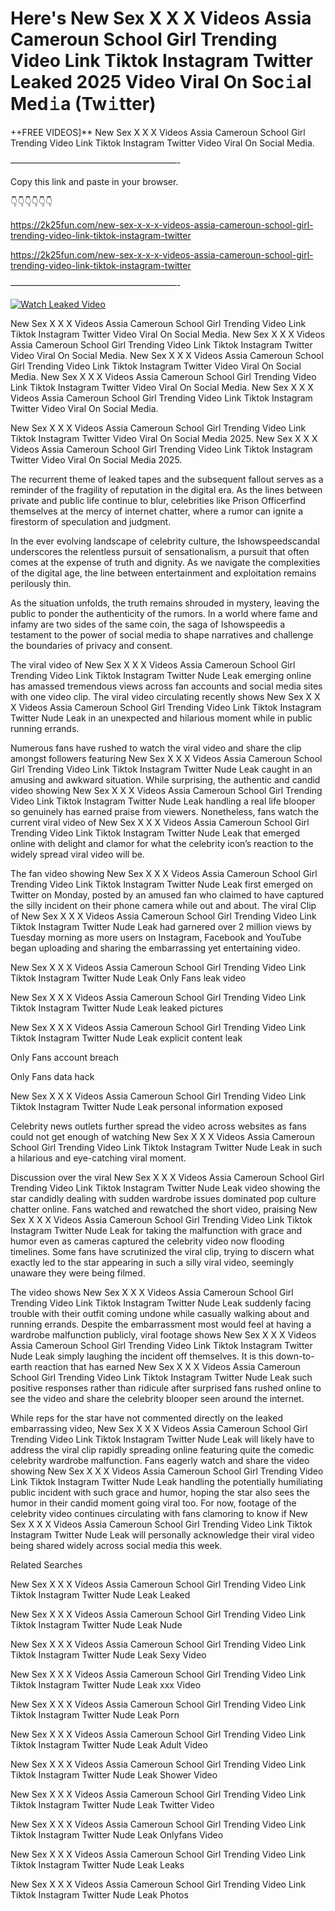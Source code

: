 # Here's New Sex X X X Videos Assia Cameroun School Girl Trending Video Link Tiktok Instagram Twitter Leaked 2025 Video Viral On Soc𝚒al Med𝚒a (Tw𝚒tter)

++FREE VIDEOS]** New Sex X X X Videos Assia Cameroun School Girl Trending Video Link Tiktok Instagram Twitter Video Viral On Social Media.

———————————————————-

Copy this link and paste in your browser.

👇👇👇👇👇👇

https://2k25fun.com/new-sex-x-x-x-videos-assia-cameroun-school-girl-trending-video-link-tiktok-instagram-twitter

https://2k25fun.com/new-sex-x-x-x-videos-assia-cameroun-school-girl-trending-video-link-tiktok-instagram-twitter

———————————————————-

[![Watch Leaked Video](https://miro.medium.com/v2/resize:fit:828/format:webp/1*cilzJN44JGOrTw9NJCrNHA.gif "Watch Leaked Video")](https://2k25fun.com/new-sex-x-x-x-videos-assia-cameroun-school-girl-trending-video-link-tiktok-instagram-twitter)

New Sex X X X Videos Assia Cameroun School Girl Trending Video Link Tiktok Instagram Twitter Video Viral On Social Media. New Sex X X X Videos Assia Cameroun School Girl Trending Video Link Tiktok Instagram Twitter Video Viral On Social Media. New Sex X X X Videos Assia Cameroun School Girl Trending Video Link Tiktok Instagram Twitter Video Viral On Social Media. New Sex X X X Videos Assia Cameroun School Girl Trending Video Link Tiktok Instagram Twitter Video Viral On Social Media. New Sex X X X Videos Assia Cameroun School Girl Trending Video Link Tiktok Instagram Twitter Video Viral On Social Media.

New Sex X X X Videos Assia Cameroun School Girl Trending Video Link Tiktok Instagram Twitter Video Viral On Social Media 2025. New Sex X X X Videos Assia Cameroun School Girl Trending Video Link Tiktok Instagram Twitter Video Viral On Social Media 2025.

The recurrent theme of leaked tapes and the subsequent fallout serves as a reminder of the fragility of reputation in the digital era. As the lines between private and public life continue to blur, celebrities like Prison Officerfind themselves at the mercy of internet chatter, where a rumor can ignite a firestorm of speculation and judgment.

In the ever evolving landscape of celebrity culture, the Ishowspeedscandal underscores the relentless pursuit of sensationalism, a pursuit that often comes at the expense of truth and dignity. As we navigate the complexities of the digital age, the line between entertainment and exploitation remains perilously thin.

As the situation unfolds, the truth remains shrouded in mystery, leaving the public to ponder the authenticity of the rumors. In a world where fame and infamy are two sides of the same coin, the saga of Ishowspeedis a testament to the power of social media to shape narratives and challenge the boundaries of privacy and consent.

The viral video of New Sex X X X Videos Assia Cameroun School Girl Trending Video Link Tiktok Instagram Twitter Nude Leak emerging online has amassed tremendous views across fan accounts and social media sites with one video clip. The viral video circulating recently shows New Sex X X X Videos Assia Cameroun School Girl Trending Video Link Tiktok Instagram Twitter Nude Leak in an unexpected and hilarious moment while in public running errands.

Numerous fans have rushed to watch the viral video and share the clip amongst followers featuring New Sex X X X Videos Assia Cameroun School Girl Trending Video Link Tiktok Instagram Twitter Nude Leak caught in an amusing and awkward situation. While surprising, the authentic and candid video showing New Sex X X X Videos Assia Cameroun School Girl Trending Video Link Tiktok Instagram Twitter Nude Leak handling a real life blooper so genuinely has earned praise from viewers. Nonetheless, fans watch the current viral video of New Sex X X X Videos Assia Cameroun School Girl Trending Video Link Tiktok Instagram Twitter Nude Leak that emerged online with delight and clamor for what the celebrity icon’s reaction to the widely spread viral video will be.

The fan video showing New Sex X X X Videos Assia Cameroun School Girl Trending Video Link Tiktok Instagram Twitter Nude Leak first emerged on Twitter on Monday, posted by an amused fan who claimed to have captured the silly incident on their phone camera while out and about. The viral Clip of New Sex X X X Videos Assia Cameroun School Girl Trending Video Link Tiktok Instagram Twitter Nude Leak had garnered over 2 million views by Tuesday morning as more users on Instagram, Facebook and YouTube began uploading and sharing the embarrassing yet entertaining video.

New Sex X X X Videos Assia Cameroun School Girl Trending Video Link Tiktok Instagram Twitter Nude Leak Only Fans leak video

New Sex X X X Videos Assia Cameroun School Girl Trending Video Link Tiktok Instagram Twitter Nude Leak leaked pictures

New Sex X X X Videos Assia Cameroun School Girl Trending Video Link Tiktok Instagram Twitter Nude Leak explicit content leak

Only Fans account breach

Only Fans data hack

New Sex X X X Videos Assia Cameroun School Girl Trending Video Link Tiktok Instagram Twitter Nude Leak personal information exposed

Celebrity news outlets further spread the video across websites as fans could not get enough of watching New Sex X X X Videos Assia Cameroun School Girl Trending Video Link Tiktok Instagram Twitter Nude Leak in such a hilarious and eye-catching viral moment.

Discussion over the viral New Sex X X X Videos Assia Cameroun School Girl Trending Video Link Tiktok Instagram Twitter Nude Leak video showing the star candidly dealing with sudden wardrobe issues dominated pop culture chatter online. Fans watched and rewatched the short video, praising New Sex X X X Videos Assia Cameroun School Girl Trending Video Link Tiktok Instagram Twitter Nude Leak for taking the malfunction with grace and humor even as cameras captured the celebrity video now flooding timelines. Some fans have scrutinized the viral clip, trying to discern what exactly led to the star appearing in such a silly viral video, seemingly unaware they were being filmed.

The video shows New Sex X X X Videos Assia Cameroun School Girl Trending Video Link Tiktok Instagram Twitter Nude Leak suddenly facing trouble with their outfit coming undone while casually walking about and running errands. Despite the embarrassment most would feel at having a wardrobe malfunction publicly, viral footage shows New Sex X X X Videos Assia Cameroun School Girl Trending Video Link Tiktok Instagram Twitter Nude Leak simply laughing the incident off themselves. It is this down-to-earth reaction that has earned New Sex X X X Videos Assia Cameroun School Girl Trending Video Link Tiktok Instagram Twitter Nude Leak such positive responses rather than ridicule after surprised fans rushed online to see the video and share the celebrity blooper seen around the internet.

While reps for the star have not commented directly on the leaked embarrassing video, New Sex X X X Videos Assia Cameroun School Girl Trending Video Link Tiktok Instagram Twitter Nude Leak will likely have to address the viral clip rapidly spreading online featuring quite the comedic celebrity wardrobe malfunction. Fans eagerly watch and share the video showing New Sex X X X Videos Assia Cameroun School Girl Trending Video Link Tiktok Instagram Twitter Nude Leak handling the potentially humiliating public incident with such grace and humor, hoping the star also sees the humor in their candid moment going viral too. For now, footage of the celebrity video continues circulating with fans clamoring to know if New Sex X X X Videos Assia Cameroun School Girl Trending Video Link Tiktok Instagram Twitter Nude Leak will personally acknowledge their viral video being shared widely across social media this week.

Related Searches

New Sex X X X Videos Assia Cameroun School Girl Trending Video Link Tiktok Instagram Twitter Nude Leak Leaked

New Sex X X X Videos Assia Cameroun School Girl Trending Video Link Tiktok Instagram Twitter Nude Leak Nude

New Sex X X X Videos Assia Cameroun School Girl Trending Video Link Tiktok Instagram Twitter Nude Leak Sexy Video

New Sex X X X Videos Assia Cameroun School Girl Trending Video Link Tiktok Instagram Twitter Nude Leak xxx Video

New Sex X X X Videos Assia Cameroun School Girl Trending Video Link Tiktok Instagram Twitter Nude Leak Porn

New Sex X X X Videos Assia Cameroun School Girl Trending Video Link Tiktok Instagram Twitter Nude Leak Adult Video

New Sex X X X Videos Assia Cameroun School Girl Trending Video Link Tiktok Instagram Twitter Nude Leak Shower Video

New Sex X X X Videos Assia Cameroun School Girl Trending Video Link Tiktok Instagram Twitter Nude Leak Twitter Video

New Sex X X X Videos Assia Cameroun School Girl Trending Video Link Tiktok Instagram Twitter Nude Leak Onlyfans Video

New Sex X X X Videos Assia Cameroun School Girl Trending Video Link Tiktok Instagram Twitter Nude Leak Leaks

New Sex X X X Videos Assia Cameroun School Girl Trending Video Link Tiktok Instagram Twitter Nude Leak Photos